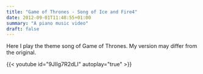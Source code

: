 ```yaml
---
title: "Game of Thrones - Song of Ice and Fire4"
date: 2012-09-01T11:48:55+01:00
summary: "A piano music video"
draft: false
---
```


Here I play the theme song of Game of Thrones. My version may differ from the original.

{{< youtube id="9JIIg7R2dLI" autoplay="true" >}}


